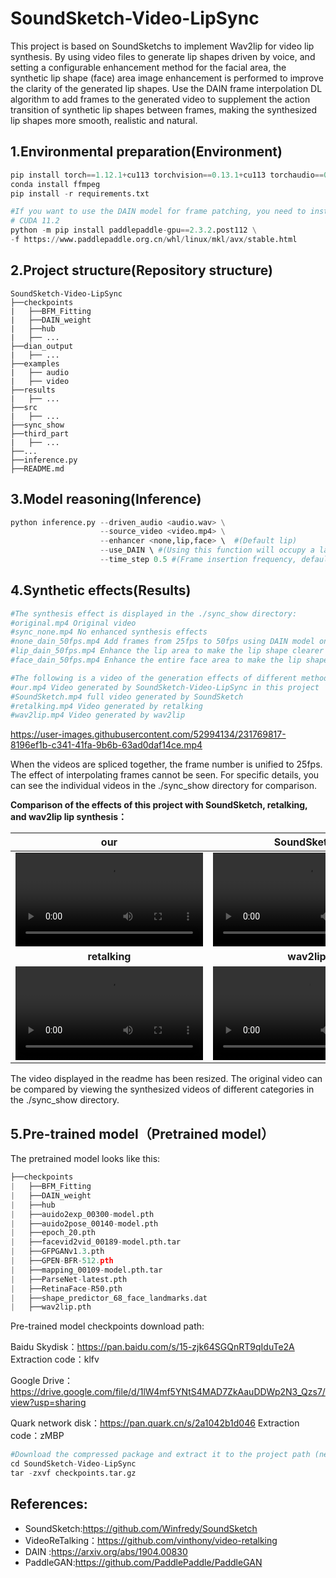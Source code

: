 # SoundSketch-Video-LipSync


This project is based on SoundSketchs to implement Wav2lip for video lip synthesis. By using video files to generate lip shapes driven by voice, and setting a configurable enhancement method for the facial area, the synthetic lip shape (face) area image enhancement is performed to improve the clarity of the generated lip shapes. Use the DAIN frame interpolation DL algorithm to add frames to the generated video to supplement the action transition of synthetic lip shapes between frames, making the synthesized lip shapes more smooth, realistic and natural.

## 1.Environmental preparation(Environment)

```python
pip install torch==1.12.1+cu113 torchvision==0.13.1+cu113 torchaudio==0.12.1 --extra-index-url https://download.pytorch.org/whl/cu113
conda install ffmpeg
pip install -r requirements.txt

#If you want to use the DAIN model for frame patching, you need to install paddle.
# CUDA 11.2
python -m pip install paddlepaddle-gpu==2.3.2.post112 \
-f https://www.paddlepaddle.org.cn/whl/linux/mkl/avx/stable.html
```

## 2.Project structure(Repository structure)

```
SoundSketch-Video-LipSync
├──checkpoints
|   ├──BFM_Fitting
|   ├──DAIN_weight
|   ├──hub
|   ├── ...
├──dian_output
|   ├── ...
├──examples
|   ├── audio
|   ├── video
├──results
|   ├── ...
├──src
|   ├── ...
├──sync_show
├──third_part
|   ├── ...
├──...
├──inference.py
├──README.md
```

## 3.Model reasoning(Inference)

```python
python inference.py --driven_audio <audio.wav> \
                    --source_video <video.mp4> \
                    --enhancer <none,lip,face> \  #(Default lip)
                    --use_DAIN \ #(Using this function will occupy a large amount of video memory and consume a lot of time.)
             		--time_step 0.5 #(Frame insertion frequency, default 0.5, that is, 25fps—>50fps; 0.25, that is, 25fps—>100fps)
```



## 4.Synthetic effects(Results)

```python
#The synthesis effect is displayed in the ./sync_show directory:
#original.mp4 Original video
#sync_none.mp4 No enhanced synthesis effects
#none_dain_50fps.mp4 Add frames from 25fps to 50fps using DAIN model only
#lip_dain_50fps.mp4 Enhance the lip area to make the lip shape clearer + DAIN model adds frames from 25fps to 50fps
#face_dain_50fps.mp4 Enhance the entire face area to make the lip shape clearer + DAIN model adds frames from 25fps to 50fps

#The following is a video of the generation effects of different methods
#our.mp4 Video generated by SoundSketch-Video-LipSync in this project
#SoundSketch.mp4 full video generated by SoundSketch
#retalking.mp4 Video generated by retalking
#wav2lip.mp4 Video generated by wav2lip
```

https://user-images.githubusercontent.com/52994134/231769817-8196ef1b-c341-41fa-9b6b-63ad0daf14ce.mp4

When the videos are spliced together, the frame number is unified to 25fps. The effect of interpolating frames cannot be seen. For specific details, you can see the individual videos in the ./sync_show directory for comparison.

**Comparison of the effects of this project with SoundSketch, retalking, and wav2lip lip synthesis：**

|                           **our**                            |                        **SoundSketch**                         |
| :----------------------------------------------------------: | :----------------------------------------------------------: |
| <video  src="https://user-images.githubusercontent.com/52994134/233003969-91fa9e94-a958-4e2d-b958-902cc7711b8a.mp4" type="video/mp4"> </video> | <video  src="https://user-images.githubusercontent.com/52994134/233003985-86d0f75c-d27f-4a52-ac31-2649ccd39616.mp4" type="video/mp4"> </video> |
|                        **retalking**                         |                         **wav2lip**                          |
| <video  src="https://user-images.githubusercontent.com/52994134/233003982-2fe1b33c-b455-4afc-ab50-f6b40070e2ca.mp4" type="video/mp4"> </video> | <video  src="https://user-images.githubusercontent.com/52994134/233003990-2f8c4b84-dc74-4dc5-9dad-a8285e728ecb.mp4" type="video/mp4"> </video> |

The video displayed in the readme has been resized. The original video can be compared by viewing the synthesized videos of different categories in the ./sync_show directory.

## 5.Pre-trained model（Pretrained model）

The pretrained model looks like this:

```python
├──checkpoints
|   ├──BFM_Fitting
|   ├──DAIN_weight
|   ├──hub
|   ├──auido2exp_00300-model.pth
|   ├──auido2pose_00140-model.pth
|   ├──epoch_20.pth
|   ├──facevid2vid_00189-model.pth.tar
|   ├──GFPGANv1.3.pth
|   ├──GPEN-BFR-512.pth
|   ├──mapping_00109-model.pth.tar
|   ├──ParseNet-latest.pth
|   ├──RetinaFace-R50.pth
|   ├──shape_predictor_68_face_landmarks.dat
|   ├──wav2lip.pth
```

Pre-trained model checkpoints download path:

Baidu Skydisk：https://pan.baidu.com/s/15-zjk64SGQnRT9qIduTe2A  Extraction code：klfv

Google Drive：https://drive.google.com/file/d/1lW4mf5YNtS4MAD7ZkAauDDWp2N3_Qzs7/view?usp=sharing

Quark network disk：https://pan.quark.cn/s/2a1042b1d046  Extraction code：zMBP

```python
#Download the compressed package and extract it to the project path (need to be executed when downloading Google Cloud Disk and Quark Cloud Disk)
cd SoundSketch-Video-LipSync
tar -zxvf checkpoints.tar.gz
```

## References:

- SoundSketch:https://github.com/Winfredy/SoundSketch
-  VideoReTalking：https://github.com/vinthony/video-retalking
- DAIN :https://arxiv.org/abs/1904.00830
- PaddleGAN:https://github.com/PaddlePaddle/PaddleGAN
